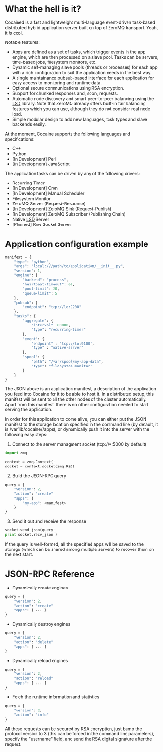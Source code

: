 What the hell is it?
====================

Cocained is a fast and lightweight multi-language event-driven task-based distributed hybrid application server built on top of ZeroMQ transport. Yeah, it _is_ cool.

Notable features:

* Apps are defined as a set of tasks, which trigger events in the app engine, which are then processed on a slave pool. Tasks can be servers, time-based jobs, filesystem monitors, etc.
* Dynamic self-managing slave pools (threads or processes) for each app with a rich configuration to suit the application needs in the best way.
* A single maintainance pubsub-based interface for each application for easy access to monitoring and runtime data.
* Optional secure communications using RSA encryption.
* Support for chunked responses and, soon, requests.
* Automatic node discovery and smart peer-to-peer balancing using the [LSD](https://github.com/tinybit/lsd) library. Note that ZeroMQ already offers built-in fair balancing features which you can use, although they do not consider real node load.
* Simple modular design to add new languages, task types and slave backends easily.

At the moment, Cocaine supports the following languages and specifications:

* C++
* Python
* [In Development] Perl
* [In Development] JavaScript

The application tasks can be driven by any of the following drivers:

* Recurring Timer
* [In Development] Cron
* [In Development] Manual Scheduler
* Filesystem Monitor
* ZeroMQ Server (Request-Response)
* [In Development] ZeroMQ Sink (Request-Publish)
* [In Development] ZeroMQ Subscriber (Publishing Chain)
* Native [LSD](https://github.com/tinybit/lsd) Server
* [Planned] Raw Socket Server

Application configuration example
=================================

```python
manifest = {
    "type": "python",
    "args": "local:///path/to/application/__init__.py",
    "version": 1,
    "engine": {
        "backend": "process",
        "heartbeat-timeout": 60,
        "pool-limit": 20,
        "queue-limit": 5
    },
    "pubsub": {
        "endpoint": "tcp://lo:9200"
    },
    "tasks": {
        "aggregate": {
            "interval": 60000,
            "type": "recurring-timer"
        },
        "event": {
            "endpoint" : "tcp://lo:9100",
            "type" : "native-server"
        },
        "spool": {
            "path": "/var/spool/my-app-data",
            "type": "filesystem-monitor"
        }
    }
}
```

The JSON above is an application manifest, a description of the application you feed into Cocaine for it to be able to host it. In a distributed setup, this manifest will be sent to all the other nodes of the cluster automatically. Apart from this manifest, there is no other configuration needed to start serving the application.

In order for this application to come alive, you can either put the JSON manifest to the storage location specified in the command line (by default, it is /var/lib/cocaine/<instance>/apps), or dynamically push it into the server with the following easy steps:

1. Connect to the server managment socket (tcp://*:5000 by default)

```python
import zmq

context = zmq.Context()
socket = context.socket(zmq.REQ)
```

2. Build the JSON-RPC query

```python
query = {
    "version": 2,
    "action": "create",
    "apps": {
        "my-app": <manifest>
    }
}
```

3. Send it out and receive the response

```python
socket.send_json(query)
print socket.recv_json()
```

If the query is well-formed, all the specified apps will be saved to the storage (which can be shared among multiple servers) to recover them on the next start.

JSON-RPC Reference
==================

* Dynamically create engines
```python
query = {
    "version": 2,
    "action": "create"
    "apps": { ... }
}
```

* Dynamically destroy engines
```python
query = {
    "version": 2,
    "action": "delete"
    "apps": [ ... ]
}
```

* Dynamically reload engines
```python
query = {
    "version": 2,
    "action": "reload",
    "apps": [ ... ]
}
```

* Fetch the runtime information and statistics
```python
query = {
    "version": 2,
    "action": "info"
}
```

All these requests can be secured by RSA encryption, just bump the protocol version to 3 (this can be forced in the command line parameters), specify the "username" field, and send the RSA digital signature after the request.
